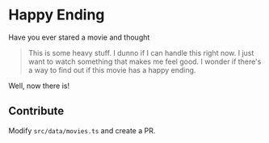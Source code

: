 # Happy Ending

Have you ever stared a movie and thought

> This is some heavy stuff. I dunno if I can handle this right now.
> I just want to watch something that makes me feel good.
> I wonder if there's a way to find out if this movie has a happy ending.

Well, now there is!

## Contribute

Modify `src/data/movies.ts` and create a PR.
